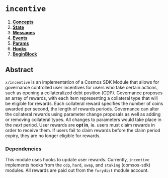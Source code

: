 <!--
order: 0
title: "Incentive Overview"
parent:
  title: "incentive"
-->

# `incentive`

<!-- TOC -->
1. **[Concepts](01_concepts.md)**
2. **[State](02_state.md)**
3. **[Messages](03_messages.md)**
4. **[Events](04_events.md)**
5. **[Params](05_params.md)**
6. **[Hooks](06_hooks.md)**
7. **[BeginBlock](07_begin_block.md)**

## Abstract

`x/incentive` is an implementation of a Cosmos SDK Module that allows for governance controlled user incentives for users who take certain actions, such as opening a collateralized debt position (CDP). Governance proposes an array of rewards, with each item representing a collateral type that will be eligible for rewards. Each collateral reward specifies the number of coins awarded per second, the length of rewards periods. Governance can alter the collateral rewards using parameter change proposals as well as adding or removing collateral types. All changes to parameters would take place in the _next_ period. User rewards are __opt in__, ie. users must claim rewards in order to receive them. If users fail to claim rewards before the claim period expiry, they are no longer eligible for rewards.

### Dependencies

This module uses hooks to update user rewards. Currently, `incentive` implements hooks from the `cdp`, `hard`, `swap`, and `staking` (comsos-sdk) modules. All rewards are paid out from the `furydist` module account.
